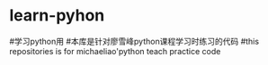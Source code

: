 # learn-pyhon
#学习python用
#本库是针对廖雪峰python课程学习时练习的代码
#this repositories is for michaeliao'python teach practice code
